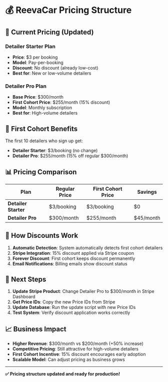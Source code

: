 # 💰 ReevaCar Pricing Structure

## 🎯 **Current Pricing (Updated)**

### **Detailer Starter Plan**
- **Price**: $3 per booking
- **Model**: Pay-per-booking
- **Discount**: No discount (already low-cost)
- **Best for**: New or low-volume detailers

### **Detailer Pro Plan**
- **Base Price**: $300/month
- **First Cohort Price**: $255/month (15% discount)
- **Model**: Monthly subscription
- **Best for**: High-volume detailers

## 🎉 **First Cohort Benefits**

The first 10 detailers who sign up get:
- **Detailer Starter**: $3/booking (no change)
- **Detailer Pro**: $255/month (15% off regular $300/month)

## 📊 **Pricing Comparison**

| Plan | Regular Price | First Cohort Price | Savings |
|------|---------------|-------------------|---------|
| **Detailer Starter** | $3/booking | $3/booking | $0 |
| **Detailer Pro** | $300/month | $255/month | $45/month |

## 🔧 **How Discounts Work**

1. **Automatic Detection**: System automatically detects first cohort detailers
2. **Stripe Integration**: 15% discount applied via Stripe coupon
3. **Forever Discount**: First cohort keeps discount permanently
4. **Email Notifications**: Billing emails show discount status

## 🚀 **Next Steps**

1. **Update Stripe Product**: Change Detailer Pro to $300/month in Stripe Dashboard
2. **Get Price IDs**: Copy the new Price IDs from Stripe
3. **Update Database**: Run the update script with new Price IDs
4. **Test System**: Verify discount application works correctly

## 📈 **Business Impact**

- **Higher Revenue**: $300/month vs $200/month (+50% increase)
- **Competitive Pricing**: Still attractive for high-volume detailers
- **First Cohort Incentive**: 15% discount encourages early adoption
- **Scalable Model**: Can adjust pricing as business grows

---

**✅ Pricing structure updated and ready for production!**
